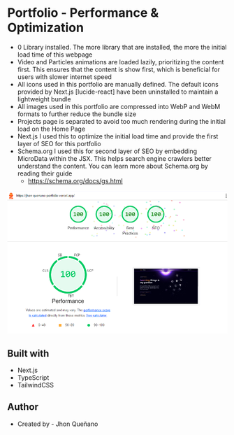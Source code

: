 # Portfolio - Performance & Optimization

- 0 Library installed. The more library that are installed, the more the initial load time of this webpage
- Video and Particles animations are loaded lazily, prioritizing the content first. This ensures that the content is show first, which is beneficial for users with slower internet speed
- All icons used in this portfolio are manually defined. The default icons provided by Next.js [lucide-react] have been uninstalled to maintain a lightweight bundle
- All images used in this portfolio are compressed into WebP and WebM formats to further reduce the bundle size
- Projects page is separated to avoid too much rendering during the initial load on the Home Page
- Next.js I used this to optimize the initial load time and provide the first layer of SEO for this portfolio
- Schema.org I used this for second layer of SEO by embedding MicroData within the JSX. This helps search engine crawlers better understand the content. You can learn more about Schema.org by reading their guide
  - https://schema.org/docs/gs.html

![](./performance.png)

## Built with

- Next.js
- TypeScript
- TailwindCSS

## Author

- Created by - Jhon Queñano
